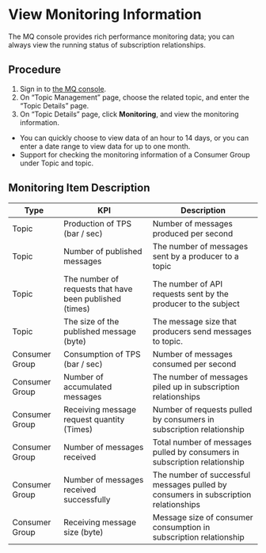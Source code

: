 # View Monitoring Information
The MQ console provides rich performance monitoring data; you can always view the running status of subscription relationships. 

## Procedure
1. Sign in to [the MQ console]().
2. On “Topic Management” page, choose the related topic, and enter the “Topic Details” page. 
3. On “Topic Details” page, click **Monitoring**, and view the monitoring information. 
*	You can quickly choose to view data of an hour to 14 days, or you can enter a date range to view data for up to one month.
*	Support for checking the monitoring information of a Consumer Group under Topic and topic. 

  

## Monitoring Item Description
Type | KPI | Description
--- | --- | ---
Topic | Production of TPS (bar / sec) | Number of messages produced per second |
Topic| Number of published messages | The number of messages sent by a producer to a topic |
Topic| The number of requests that have been published (times) | The number of API requests sent by the producer to the subject |
Topic| The size of the published message (byte) | The message size that producers send messages to topic.|
Consumer Group| Consumption of TPS (bar / sec) | Number of messages consumed per second |
Consumer Group| Number of accumulated messages | The number of messages piled up in subscription relationships
Consumer Group| Receiving message request quantity (Times) | Number of requests pulled by consumers in subscription relationship
Consumer Group| Number of messages received | Total number of messages pulled by consumers in subscription relationship |
Consumer Group| Number of messages received successfully | The number of successful messages pulled by consumers in subscription relationships |
Consumer Group| Receiving message size (byte) | Message size of consumer consumption in subscription relationship |
